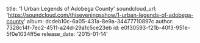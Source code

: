 title: '1 Urban Legends of Adobega County'
soundcloud_url: 'https://soundcloud.com/thiseveningsshow/1-urban-legends-of-adobega-county'
album: dcdeb10c-6a05-431a-8e9a-34477710897c
author: 7328c14f-7ec2-4511-a24d-29a1c5ce23eb
id: e0f30593-f21b-40f3-951e-5f0e1034ff5e
release_date: '2015-01-14'
